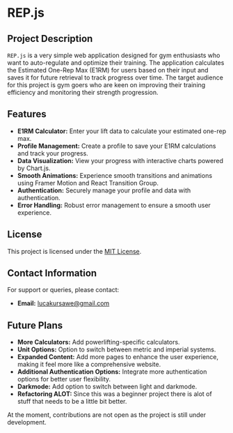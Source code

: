# REP.js

## Project Description

`REP.js` is a very simple web application designed for gym enthusiasts who want to auto-regulate and optimize their training. The application calculates the Estimated One-Rep Max (E1RM) for users based on their input and saves it for future retrieval to track progress over time. The target audience for this project is gym goers who are keen on improving their training efficiency and monitoring their strength progression.

## Features

- **E1RM Calculator:** Enter your lift data to calculate your estimated one-rep max.
- **Profile Management:** Create a profile to save your E1RM calculations and track your progress.
- **Data Visualization:** View your progress with interactive charts powered by Chart.js.
- **Smooth Animations:** Experience smooth transitions and animations using Framer Motion and React Transition Group.
- **Authentication:** Securely manage your profile and data with authentication.
- **Error Handling:** Robust error management to ensure a smooth user experience.

## License

This project is licensed under the [MIT License](https://opensource.org/licenses/MIT).

## Contact Information

For support or queries, please contact:

- **Email:** lucakursawe@gmail.com

## Future Plans

- **More Calculators:** Add powerlifting-specific calculators.
- **Unit Options:** Option to switch between metric and imperial systems.
- **Expanded Content:** Add more pages to enhance the user experience, making it feel more like a comprehensive website.
- **Additional Authentication Options:** Integrate more authentication options for better user flexibility.
- **Darkmode:** Add option to switch between light and darkmode.
- **Refactoring ALOT:** Since this was a beginner project there is alot of stuff that needs to be a little bit better.

At the moment, contributions are not open as the project is still under development.
